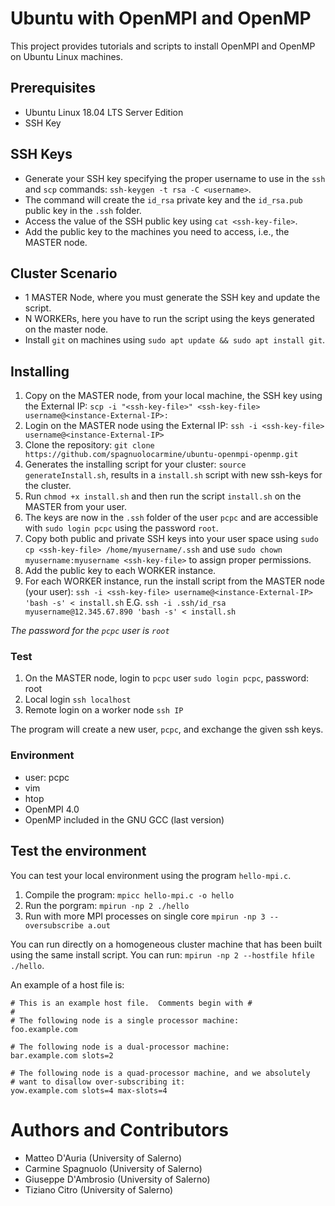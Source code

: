 # Ubuntu with OpenMPI and OpenMP

This project provides tutorials and scripts to install OpenMPI and OpenMP on Ubuntu Linux machines.

## Prerequisites

 - Ubuntu Linux 18.04 LTS Server Edition 
 - SSH Key

## SSH Keys

- Generate your SSH key specifying the proper username to use in the `ssh` and `scp` commands: ```ssh-keygen -t rsa -C <username>```.
- The command will create the `id_rsa` private key and the `id_rsa.pub` public key in the `.ssh` folder.
- Access the value of the SSH public key using ```cat <ssh-key-file>```.
- Add the public key to the machines you need to access, i.e., the MASTER node.

## Cluster Scenario

- 1 MASTER Node, where you must generate the SSH key and update the script.
- N WORKERs, here you have to run the script using the keys generated on the master node.
- Install `git` on machines using `sudo apt update && sudo apt install git`.

## Installing

1. Copy on the MASTER node, from your local machine, the SSH key using the External IP: 
```scp -i "<ssh-key-file>" <ssh-key-file> username@<instance-External-IP>:```
2. Login on the MASTER node using the External IP:
```ssh -i <ssh-key-file> username@<instance-External-IP>```
3. Clone the repository:
```git clone https://github.com/spagnuolocarmine/ubuntu-openmpi-openmp.git```
4. Generates the installing script for your cluster:
```source generateInstall.sh```, results in a ```install.sh``` script with new ssh-keys for the cluster.
5. Run `chmod +x install.sh` and then run the script ```install.sh``` on the MASTER from your user.
6. The keys are now in the `.ssh` folder of the user `pcpc` and are accessible with `sudo login pcpc` using the password `root`.
7. Copy both public and private SSH keys into your user space using `sudo cp <ssh-key-file> /home/myusername/.ssh` and use `sudo chown myusername:myusername <ssh-key-file>` to assign proper permissions.
8. Add the public key to each WORKER instance.
9. For each WORKER instance, run the install script from the MASTER node (your user):
```ssh -i <ssh-key-file> username@<instance-External-IP> 'bash -s' < install.sh```
E.G. ```ssh -i .ssh/id_rsa myusername@12.345.67.890 'bash -s' < install.sh``` 

_The password for the `pcpc` user is `root`_

### Test 

1. On the MASTER node, login to `pcpc` user
```sudo login pcpc```, password: root
2. Local login 
```ssh localhost```
3. Remote login on a worker node
```ssh IP```

The program will create a new user, `pcpc`, and exchange the given ssh keys.

### Environment

- user: pcpc
- vim
- htop
- OpenMPI 4.0
- OpenMP included in the GNU GCC (last version)

## Test the environment

You can test your local environment using the program `hello-mpi.c`.

1. Compile the program: ```mpicc hello-mpi.c -o hello```
2. Run the porgram: ```mpirun -np 2 ./hello```
3. Run with more MPI processes on single core ```mpirun -np 3 --oversubscribe a.out```

You can run directly on a homogeneous cluster machine that has been built using the same install script. You can run: ```mpirun -np 2 --hostfile hfile ./hello```.

An example of a host file is:
```
# This is an example host file.  Comments begin with #
#
# The following node is a single processor machine:
foo.example.com
 
# The following node is a dual-processor machine:
bar.example.com slots=2
 
# The following node is a quad-processor machine, and we absolutely
# want to disallow over-subscribing it:
yow.example.com slots=4 max-slots=4
```

# Authors and Contributors

- Matteo D'Auria (University of Salerno)
- Carmine Spagnuolo (University of Salerno)
- Giuseppe D'Ambrosio (University of Salerno)
- Tiziano Citro (University of Salerno)
